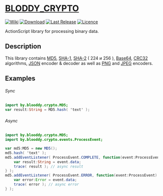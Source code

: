 [BLODDY_CRYPTO](http://www.blooddy.by)
======================================
[![Wiki](https://img.shields.io/badge/wiki-GitHub-red.svg)](https://github.com/blooddy/blooddy_crypto/wiki)
[![Download](https://img.shields.io/badge/download-ZIP-yellow.svg)](https://github.com/blooddy/blooddy_crypto/releases/latest)
[![Last Release](https://img.shields.io/github/release/blooddy/blooddy_crypto.svg?label=version)](https://github.com/blooddy/blooddy_crypto/releases)
[![Licence](https://img.shields.io/github/license/blooddy/blooddy_crypto.svg)](LICENSE.md)

ActionScript library for processing binary data.


Description
-----------
This library contains [MD5](http://en.wikipedia.org/wiki/Md5), [SHA-1](http://en.wikipedia.org/wiki/SHA-1), [SHA-2](http://en.wikipedia.org/wiki/SHA-2) ( 224 и 256 ), [Base64](http://en.wikipedia.org/wiki/Base64), [CRC32](http://en.wikipedia.org/wiki/Crc32) algorithms, [JSON](http://en.wikipedia.org/wiki/JSON) encoder & decoder as well as [PNG](http://en.wikipedia.org/wiki/Portable_Network_Graphics) and [JPEG](http://en.wikipedia.org/wiki/JPEG) encoders.

Examples
--------

###### Sync
```actionscript
import by.blooddy.crypto.MD5;
var result:String = MD5.hash( 'text' );
```
###### Async
```actionscript
import by.blooddy.crypto.MD5;
import by.blooddy.crypto.events.ProcessEvent;

var md5:MD5 = new MD5();
md5.hash( 'text' );
md5.addEventListener( ProcessEvent.COMPLETE, function(event:ProcessEvent):void {
	var result:String = event.data;
	trace( result ); // async result
} );
md5.addEventListener( ProcessEvent.ERROR, function(event:ProcessEvent):void {
	var error:Error = event.data;
	trace( error ); // async error
} );
```
